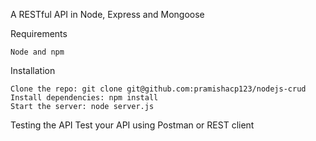 A RESTful API in Node, Express and Mongoose

Requirements

    Node and npm

Installation

    Clone the repo: git clone git@github.com:pramishacp123/nodejs-crud
    Install dependencies: npm install
    Start the server: node server.js

Testing the API
    Test your API using Postman or REST client 

